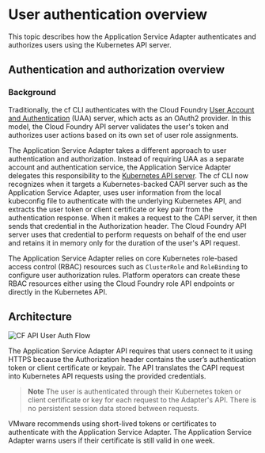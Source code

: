 # User authentication overview

This topic describes how the Application Service Adapter authenticates and authorizes users using the Kubernetes API server.

## <a id="auth-overview"></a> Authentication and authorization overview

### <a id="background"></a> Background

Traditionally, the cf CLI authenticates with the Cloud Foundry [User Account and Authentication](https://docs.cloudfoundry.org/concepts/architecture/uaa.html) (UAA) server, which acts as an OAuth2 provider. In this model, the Cloud Foundry API server validates the user's token and authorizes user actions based on its own set of user role assignments.

The Application Service Adapter takes a different approach to user authentication and authorization. Instead of requiring UAA as a separate account and authentication service, the Application Service Adapter delegates this responsibility to the [Kubernetes API server](https://kubernetes.io/docs/reference/access-authn-authz/authentication/). The cf CLI now recognizes when it targets a Kubernetes-backed CAPI server such as the Application Service Adapter, uses user information from the local kubeconfig file to authenticate with the underlying Kubernetes API, and extracts the user token or client certificate or key pair from the authentication response. When it makes a request to the CAPI server, it then sends that credential in the Authorization header. The Cloud Foundry API server uses that credential to perform requests on behalf of the end user and retains it in memory only for the duration of the user's API request.

The Application Service Adapter relies on core Kubernetes role-based access control (RBAC) resources such as `ClusterRole` and `RoleBinding` to configure user authorization rules. Platform operators can create these RBAC resources either using the Cloud Foundry role API endpoints or directly in the Kubernetes API.


## <a id="architecture"></a> Architecture

![CF API User Auth Flow](images/tas_adapter_user_auth_flow.jpg)

The Application Service Adapter API requires that users connect to it using HTTPS because the Authorization header contains the user’s authentication token or client certificate or keypair. The API translates the CAPI request into Kubernetes API requests using the provided credentials.

>**Note** The user is authenticated through their Kubernetes token or client certificate or key for each request to the Adapter's API. There is no persistent session data stored between requests.

VMware recommends using short-lived tokens or certificates to authenticate with the Application Service Adapter.
The Application Service Adapter warns users if their certificate is still valid in one week.